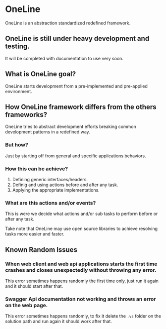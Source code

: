# OneLine

OneLine is an abstraction standardized redefined framework.

## OneLine is still under heavy development and testing. 

It will be completed with documentation to use very soon.

## What is OneLine goal?

OneLine starts development from a pre-implemented and pre-applied environment.

## How OneLine framework differs from the others frameworks?

OneLine tries to abstract development efforts breaking common development patterns in a redefined way. 

### But how? 

Just by starting off from general and specific applications behaviors.

### How this can be achieve? 

1. Defining generic interfaces/headers.
2. Definig and using actions before and after any task.
3. Applying the appropriate implementations.

### What are this actions and/or events?

This is were we decide what actions and/or sub tasks to perform before or after any task.

Take note that OneLine may use open source libraries to achieve resolving tasks more easier and faster.

## Known Random Issues

### When web client and web api applications starts the first time crashes and closes unexpectedly without throwing any error.

This error sometimes happens randomly the first time only, just run it again and it should start after that.

### Swagger Api documentation not working and throws an error on the web page.

This error sometimes happens randomly, to fix it delete the `.vs` folder on the solution path and run again it should work after that.
